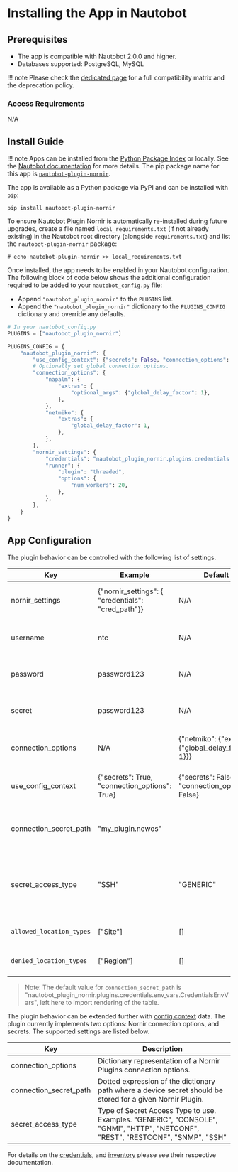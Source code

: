 # Installing the App in Nautobot

## Prerequisites

- The app is compatible with Nautobot 2.0.0 and higher.
- Databases supported: PostgreSQL, MySQL

!!! note
    Please check the [dedicated page](compatibility_matrix.md) for a full compatibility matrix and the deprecation policy.

### Access Requirements

N/A

## Install Guide

!!! note
    Apps can be installed from the [Python Package Index](https://pypi.org/) or locally. See the [Nautobot documentation](https://docs.nautobot.com/projects/core/en/stable/user-guide/administration/installation/app-install/) for more details. The pip package name for this app is [`nautobot-plugin-nornir`](https://pypi.org/project/nautobot-plugin-nornir/).

The app is available as a Python package via PyPI and can be installed with `pip`:

```shell
pip install nautobot-plugin-nornir
```

To ensure Nautobot Plugin Nornir is automatically re-installed during future upgrades, create a file named `local_requirements.txt` (if not already existing) in the Nautobot root directory (alongside `requirements.txt`) and list the `nautobot-plugin-nornir` package:

```no-highlight
# echo nautobot-plugin-nornir >> local_requirements.txt
```

Once installed, the app needs to be enabled in your Nautobot configuration. The following block of code below shows the additional configuration required to be added to your `nautobot_config.py` file:

- Append `"nautobot_plugin_nornir"` to the `PLUGINS` list.
- Append the `"nautobot_plugin_nornir"` dictionary to the `PLUGINS_CONFIG` dictionary and override any defaults.

```python
# In your nautobot_config.py
PLUGINS = ["nautobot_plugin_nornir"]

PLUGINS_CONFIG = {
    "nautobot_plugin_nornir": {
        "use_config_context": {"secrets": False, "connection_options": True},
        # Optionally set global connection options.
        "connection_options": {
            "napalm": {
                "extras": {
                    "optional_args": {"global_delay_factor": 1},
                },
            },
            "netmiko": {
                "extras": {
                    "global_delay_factor": 1,
                },
            },
        },
        "nornir_settings": {
            "credentials": "nautobot_plugin_nornir.plugins.credentials.env_vars.CredentialsEnvVars",
            "runner": {
                "plugin": "threaded",
                "options": {
                    "num_workers": 20,
                },
            },
        },
    }
}
```

## App Configuration

The plugin behavior can be controlled with the following list of settings.

| Key                    | Example | Default | Description |
| ---------------------- | ------- | ------- | ----------- |
| nornir_settings        | {"nornir_settings": { "credentials": "cred_path"}} | N/A | The expected configuration paramters that Nornir uses, see Nornir documentation. |
| username               | ntc | N/A | The username when leveraging the `CredentialsSettingsVars` credential provider. |
| password               | password123 | N/A | The password when leveraging the `CredentialsSettingsVars` credential provider. |
| secret                 | password123 | N/A | The secret password when leveraging the `CredentialsSettingsVars` credential provider.|
| connection_options     | N/A | {"netmiko": {"extras": {"global_delay_factor": 1}}} | Set Nornir connection options globally to be used with **all** connections.
| use_config_context     | {"secrets": True, "connection_options": True} | {"secrets": False, "connection_options": False} | Whether to pull Secret Access Type, and/or Connection Options from Config Context. |
| connection_secret_path | "my_plugin.newos" |  <see note> | Dotted expression of the dictionary path where a device secret should be stored for a given Nornir Plugin. |
| secret_access_type     | "SSH" | "GENERIC" | Type of Secret Access Type to use. Examples. "GENERIC", "CONSOLE", "GNMI", "HTTP", "NETCONF", "REST", "RESTCONF", "SNMP", "SSH"|
| `allowed_location_types`| ["Site"] | [] | The location types you would like to be automatically grouped. |
| `denied_location_types` | ["Region"] | [] |  The location types you would like to NOT be automatically grouped. |

> Note: The default value for  `connection_secret_path` is "nautobot_plugin_nornir.plugins.credentials.env_vars.CredentialsEnvVars", left here to import rendering of the table.

The plugin behavior can be extended further with [config context](https://nautobot.readthedocs.io/en/stable/models/extras/gitrepository/#configuration-contexts) data. The plugin currently implements two options: Nornir connection options, and secrets.  The supported settings are listed below.

| Key                    | Description |
| ---------------------- | ----------- |
| connection_options     | Dictionary representation of a Nornir Plugins connection options. |
| connection_secret_path | Dotted expression of the dictionary path where a device secret should be stored for a given Nornir Plugin. |
| secret_access_type     | Type of Secret Access Type to use. Examples. "GENERIC", "CONSOLE", "GNMI", "HTTP", "NETCONF", "REST", "RESTCONF", "SNMP", "SSH"|

For details on the [credentials](../user/app_feature_credentials.md), and [inventory](../user/app_feature_inventory.md) please see their respective documentation.

